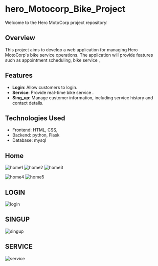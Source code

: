 # hero_Motocorp_Bike_Project

Welcome to the Hero MotoCorp project repository!

## Overview

This project aims to develop a web application for managing Hero MotoCorp's bike service operations. The application will provide features such as appointment scheduling, bike service ,

## Features

- **Login**: Allow customers to login.
- **Service**: Provide real-time  bike service .
- **Sing_up**: Manage customer information, including service history and contact details.

## Technologies Used

- Frontend: HTML, CSS, 
- Backend: python, Flask
- Database: mysql


## Home
![home1](https://github.com/vishalyadavazm/hero_Motocorp_Bike_Project/assets/93594891/770a8f62-7524-49e5-884f-d59d1e9eba0d)
![home2](https://github.com/vishalyadavazm/hero_Motocorp_Bike_Project/assets/93594891/4cf9be5b-0bcb-44e9-a436-826b91507296)
![home3](https://github.com/vishalyadavazm/hero_Motocorp_Bike_Project/assets/93594891/df05938e-fe26-4070-96f8-0f52902fa71f)

![home4](https://github.com/vishalyadavazm/hero_Motocorp_Bike_Project/assets/93594891/b71c2f83-59b2-4cb5-9624-17c657796e74)
![home5](https://github.com/vishalyadavazm/hero_Motocorp_Bike_Project/assets/93594891/67ec2641-a6c9-4576-a6ec-cbcbb3febebf)

## LOGIN
![login](https://github.com/vishalyadavazm/hero_Motocorp_Bike_Project/assets/93594891/b04a5f9e-7299-4902-8e14-33a55c9ce7a2)
## SINGUP


![singup](https://github.com/vishalyadavazm/hero_Motocorp_Bike_Project/assets/93594891/a61a6e95-8dae-4559-9414-816c5e1aac95)
## SERVICE

![service](https://github.com/vishalyadavazm/hero_Motocorp_Bike_Project/assets/93594891/5fccea39-e964-498f-bd70-01da487556c7)



